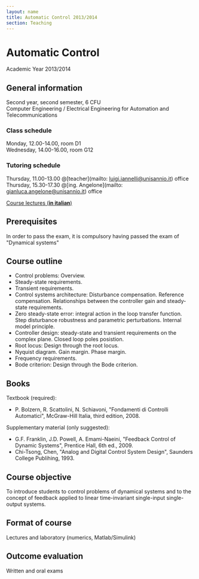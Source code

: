 ```yaml
---
layout: name
title: Automatic Control 2013/2014
section: Teaching
---
```


Automatic Control
====================

Academic Year 2013/2014


General information
----------------------

Second year, second semester, 6 CFU  
Computer Engineering / Electrical Engineering for Automation and Telecommunications 

### **Class schedule**  
Monday, 12.00-14.00, room D1  
Wednesday, 14.00-16.00, room G12  

### **Tutoring schedule**  
Thursday, 11.00-13.00 @[teacher](mailto: luigi.iannelli@unisannio.it) office  
Thursday, 15.30-17.30 @[ing. Angelone](mailto: gianluca.angelone@unisannio.it) office  

[Course lectures (**in italian**)](http://www.ing.unisannio.it/iannelli/_newsite/teaching/2013-CA/CA-2013-cpn)


Prerequisites
--------------
In order to pass the exam, it is compulsory having passed the exam of "Dynamical systems"


Course outline
--------------

- Control problems: Overview. 
- Steady-state requirements. 
- Transient requirements. 
- Control systems architecture: Disturbance compensation. Reference compensation. Relationships between the controller gain and steady-state requirements.
- Zero steady-state error: integral action in the loop transfer function. Step disturbance robustness and parametric perturbations. Internal model principle.
- Controller design: steady-state and transient requirements on the complex plane. Closed loop poles posistion.
- Root locus: Design through the root locus.
- Nyquist diagram. Gain margin. Phase margin.
- Frequency requirements.
- Bode criterion: Design through the Bode criterion.

Books
------

Textbook (required):  
- P. Bolzern, R. Scattolini, N. Schiavoni, "Fondamenti di Controlli Automatici", McGraw-Hill Italia, third edition, 2008.

Supplementary material (only suggested):  
- G.F. Franklin, J.D. Powell, A. Emami-Naeini, "Feedback Control of Dynamic Systems", Prentice Hall, 6th ed., 2009.  
- Chi-Tsong, Chen, "Analog and Digital Control System Design", Saunders College Publihing, 1993.

Course objective
----------------

To introduce students to control problems of dynamical systems and to the concept of feedback applied to linear time-invariant single-input single-output systems.

Format of course
-----------------

Lectures and laboratory (numerics, Matlab/Simulink)

Outcome evaluation
-------------------

Written and oral exams
